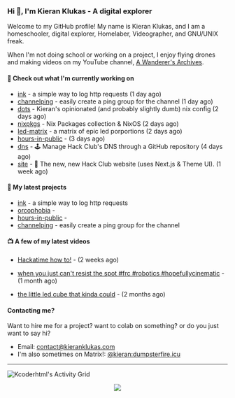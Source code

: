 ### Hi 👋, I'm Kieran Klukas - A digital explorer

Welcome to my GitHub profile! My name is Kieran Klukas, and I am a homeschooler, digital explorer, Homelaber, Videographer, and GNU/UNIX freak.

When I'm not doing school or working on a project, I enjoy flying drones and making videos on my YouTube channel, [A Wanderer's Archives](https://youtube.com/@wanderer.archives).

#### 👷 Check out what I'm currently working on

- [ink](https://github.com/kcoderhtml/ink) - a simple way to log http requests (1 day ago)
- [channelping](https://github.com/kcoderhtml/channelping) - easily create a ping group for the channel (1 day ago)
- [dots](https://github.com/kcoderhtml/dots) - Kieran's opinionated (and probably slightly dumb) nix config (2 days ago)
- [nixpkgs](https://github.com/NixOS/nixpkgs) - Nix Packages collection & NixOS (2 days ago)
- [led-matrix](https://github.com/kcoderhtml/led-matrix) - a matrix of epic led porportions (2 days ago)
- [hours-in-public](https://github.com/kcoderhtml/hours-in-public) -  (3 days ago)
- [dns](https://github.com/hackclub/dns) - 🕹 Manage Hack Club's DNS through a GitHub repository (4 days ago)
- [site](https://github.com/hackclub/site) - 🌈 The new, new Hack Club website (uses Next.js & Theme UI). (1 week ago)

#### 🌱 My latest projects

- [ink](https://github.com/kcoderhtml/ink) - a simple way to log http requests
- [orcophobia](https://github.com/kcoderhtml/orcophobia) - 
- [hours-in-public](https://github.com/kcoderhtml/hours-in-public) - 
- [channelping](https://github.com/kcoderhtml/channelping) - easily create a ping group for the channel

#### 📺 A few of my latest videos

- [Hackatime how to!](https://www.youtube.com/watch?v=eKoD9yyr1To) - (2 weeks ago)

- [when you just can't resist the spot #frc #robotics #hopefullycinematic](https://www.youtube.com/watch?v=Y7SZ_TDleGM) - (1 month ago)

- [the little led cube that kinda could](https://www.youtube.com/watch?v=um7v7Y04vGw) - (2 months ago)



#### Contacting me?

Want to hire me for a project? want to colab on something? or do you just want to say hi?

- Email: [contact@kieranklukas.com](mailto:contact@kieranklukas.com)
- I'm also sometimes on Matrix!: [@kieran:dumpsterfire.icu](https://matrix.to/#/@kieran.matrix.dumpsterfire.icu)

---

![Kcoderhtml's Activity Grid](https://raw.githubusercontent.com/kcoderhtml/kcoderhtml/output/github-contribution-grid-snake.svg)
<p align="center">
  <img src="https://github-readme-stats.vercel.app/api/wakatime?username=krn&api_domain=waka.hackclub.com&bg_color=1A202C&title_color=2F855A&icon_color=2F855A&text_color=ffffff&custom_title=Hackatime%20Weekly%20Stats&layout=compact">
</p>

